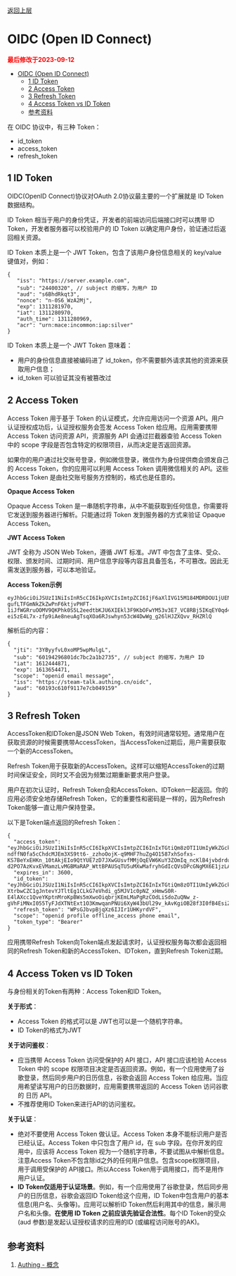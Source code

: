 [返回上层](./README.md)

# OIDC (Open ID Connect)

<strong><font color="red">最后修改于2023-09-12</font></strong>

- [OIDC (Open ID Connect)](#oidc-open-id-connect)
  - [1 ID Token](#1-id-token)
  - [2 Access Token](#2-access-token)
  - [3 Refresh Token](#3-refresh-token)
  - [4 Access Token vs ID Token](#4-access-token-vs-id-token)
  - [参考资料](#参考资料)

在 OIDC 协议中，有三种 Token：
* id_token
* access_token
* refresh_token

## 1 ID Token
OIDC(OpenID Connect)协议对OAuth 2.0协议最主要的一个扩展就是 ID Token 数据结构。

ID Token 相当于用户的身份凭证，开发者的前端访问后端接口时可以携带 ID Token，开发者服务器可以校验用户的 ID Token 以确定用户身份，验证通过后返回相关资源。

ID Token 本质上是一个 JWT Token，包含了该用户身份信息相关的 key/value 键值对，例如：
```
{
   "iss": "https://server.example.com",
   "sub": "24400320", // subject 的缩写，为用户 ID
   "aud": "s6BhdRkqt3",
   "nonce": "n-0S6_WzA2Mj",
   "exp": 1311281970,
   "iat": 1311280970,
   "auth_time": 1311280969,
   "acr": "urn:mace:incommon:iap:silver"
}
```

ID Token 本质上是一个 JWT Token 意味着：
* 用户的身份信息直接被编码进了 id_token，你不需要额外请求其他的资源来获取用户信息；
* id_token 可以验证其没有被篡改过

## 2 Access Token
Access Token 用于基于 Token 的认证模式，允许应用访问一个资源 API。用户认证授权成功后，认证授权服务会签发 Access Token 给应用。应用需要携带 Access Token 访问资源 API，资源服务 API 会通过拦截器查验 Access Token 中的 scope 字段是否包含特定的权限项目，从而决定是否返回资源。

如果你的用户通过社交账号登录，例如微信登录，微信作为身份提供商会颁发自己的 Access Token，你的应用可以利用 Access Token 调用微信相关的 API。这些 Access Token 是由社交账号服务方控制的，格式也是任意的。

**Opaque Access Token**

Opaque Access Token 是一串随机字符串，从中不能获取到任何信息，你需要将它发送到服务器进行解析。只能通过将 Token 发到服务器的方式来验证 Opaque Access Token。

**JWT Access Token**

JWT 全称为 JSON Web Token，遵循 JWT 标准。JWT 中包含了主体、受众、权限、颁发时间、过期时间、用户信息字段等内容且具备签名，不可篡改。因此无需发送到服务器，可以本地验证。

**Access Token示例**
```
eyJhbGciOiJSUzI1NiIsInR5cCI6IkpXVCIsImtpZCI6IjF6aXlIVG15M184MDRDOU1jUENHVERmYWJCNThBNENlZG9Wa3VweXdVeU0ifQ.eyJqdGkiOiIzWUJ5eWZ2TDB4b01QNXdwTXVsZ0wiLCJzdWIiOiI2MDE5NDI5NjgwMWRjN2JjMmExYjI3MzUiLCJpYXQiOjE2MTI0NDQ4NzEsImV4cCI6MTYxMzY1NDQ3MSwic2NvcGUiOiJvcGVuaWQgZW1haWwgbWVzc2FnZSIsImlzcyI6Imh0dHBzOi8vc3RlYW0tdGFsay5hdXRoaW5nLmNuL29pZGMiLCJhdWQiOiI2MDE5M2M2MTBmOTExN2U3Y2IwNDkxNTkifQ.cYyZ6buwAjp7DzrYQEhvz5rvUBhkv_s8xzuv2JHgzYx0jbqqsWrA_-gufLTFGmNkZkZwPnF6ktjvPHFT-1iJfWGRruOOMV9QKPhk0S5L2eedtbKJU6XIEkl3F9KbOFwYM53v3E7_VC8RBj5IKqEY0qd4mW36C9VbS695wZlvMYnmXhIopYsd5c83i39fLBF8vEBZE1Rq6tqTQTbHAasR2eUz1LnOqxNp2NNkV2dzlcNIksSDbEGjTNkWceeTWBRtFMi_o9EWaHExdm5574jQ-ei5zE4L7x-zfp9iAe8neuAgTsqXOa6RJswhyn53cW4DwWg_g26lHJZXQvv_RHZRlQ
```

解析后的内容：

```
{
  "jti": "3YByyfvL0xoMP5wpMulgL",
  "sub": "60194296801dc7bc2a1b2735", // subject 的缩写，为用户 ID
  "iat": 1612444871,
  "exp": 1613654471,
  "scope": "openid email message",
  "iss": "https://steam-talk.authing.cn/oidc",
  "aud": "60193c610f9117e7cb049159"
}
```

## 3 Refresh Token
AccessToken和IDToken是JSON Web Token，有效时间通常较短。通常用户在获取资源的时候需要携带AccessToken，当AccessToken过期后，用户需要获取一个新的AccessToken。

Refresh Token用于获取新的AccessToken。这样可以缩短AccessToken的过期时间保证安全，同时又不会因为频繁过期重新要求用户登录。

用户在初次认证时，Refresh Token会和AccessToken、IDToken一起返回。你的应用必须安全地存储Refresh Token，它的重要性和密码是一样的，因为Refresh Token能够一直让用户保持登录。

以下是Token端点返回的Refresh Token：
```
{
  "access_token": "eyJhbGciOiJSUzI1NiIsInR5cCI6IkpXVCIsImtpZCI6InIxTGtiQm8zOTI1UmIyWkZGckt5VTNNVmV4OVQyODE3S3gwdmJpNmlfS2MifQ.eyJqdGkiOiJ4R01uczd5cmNFckxiakNRVW9US1MiLCJzdWIiOiI1YzlmNzVjN2NjZjg3YjA1YTkyMWU5YjAiLCJpc3MiOiJodHRwczovL2F1dGhpbmcuY24iLCJpYXQiOjE1NTQ1Mzc4NjksImV4cCI6MTU1NDU0MTQ2OSwic2NvcGUiOiJvcGVuaWQgcHJvZmlsZSBvZmZsaW5lX2FjY2VzcyBwaG9uZSBlbWFpbCIsImF1ZCI6IjVjYTc2NWUzOTMxOTRkNTg5MWRiMTkyNyJ9.wX05OAgYuXeYM7zCxhrkvTO_taqxrCTG_L2ImDmQjMml6E3GXjYA9EFK0NfWquUI2mdSMAqohX-ndffN0fa5cChdcMJEm3XS9tt6-_zzhoOojK-q9MHF7huZg4O1587xhSofxs-KS7BeYxEHKn_10tAkjEIo9QtYUE7zD7JXwGUsvfMMjOqEVW6KuY3ZOmIq_ncKlB4jvbdrduxy1pbky_kvzHWlE9El_N5qveQXyuvNZVMSIEpw8_y5iSxPxKfrVwGY7hBaF40Oph-d2PO7AzKvxEVMamzLvMGBMaRAP_WttBPAUSqTU5uMXwMafryhGdIcQVsDPcGNgMX6E1jzLA",
  "expires_in": 3600,
  "id_token": "eyJhbGciOiJSUzI1NiIsInR5cCI6IkpXVCIsImtpZCI6InIxTGtiQm8zOTI1UmIyWkZGckt5VTNNVmV4OVQyODE3S3gwdmJpNmlfS2MifQ.eyJzdWIiOiI1YzlmNzVjN2NjZjg3YjA1YTkyMWU5YjAiLCJub25jZSI6IjIyMTIxIiwiYXRfaGFzaCI6Ik5kbW9iZVBZOEFFaWQ2T216MzIyOXciLCJzaWQiOiI1ODM2NzllNC1lYWM5LTRjNDEtOGQxMS1jZWFkMmE5OWQzZWIiLCJhdWQiOiI1Y2E3NjVlMzkzMTk0ZDU4OTFkYjE5MjciLCJleHAiOjE1NTQ1NDE0NjksImlhdCI6MTU1NDUzNzg2OSwiaXNzIjoiaHR0cHM6Ly9hdXRoaW5nLmNuIn0.IQi5FRHO756e_eAmdAs3OnFMU7QuP-XtrbwCZC1gJntevYJTltEg1CLkG7eVhdi_g5MJV1c0pNZ_xHmwS0R-E4lAXcc1QveYKptnMroKpBWs5mXwoOiqbrjKEmLMaPgRzCOdLiSdoZuQNw_z-gVhFiMNxI055TyFJdXTNtExt1O3KmwqanPNUi6XyW43bUl29v_kAvKgiOB28f3I0fB4EsiZjxp1uxHQBaDeBMSPaRVWQJcIjAJ9JLgkaDt1j7HZ2a1daWZ4HPzifDuDfi6_Ob1ZL40tWEC7xdxHlCEWJ4pUIsDjvScdQsez9aV_xMwumw3X4tgUIxFOCNVEvr73Fg",
  "refresh_token": "WPsGJbvpBjqXz6IJIr1UHKyrdVF",
  "scope": "openid profile offline_access phone email",
  "token_type": "Bearer"
}
```

应用携带Refresh Token向Token端点发起请求时，认证授权服务每次都会返回相同的Refresh Token和新的AccessToken、IDToken，直到Refresh Token过期。

## 4 Access Token vs ID Token
与身份相关的Token有两种：Access Token和ID Token。

**关于形式**：
* Access Token 的格式可以是 JWT也可以是一个随机字符串。
* ID Token的格式为JWT

**关于访问鉴权**：
* 应当携带 Access Token 访问受保护的 API 接口，API 接口应该检验 Access Token 中的 scope 权限项目决定是否返回资源。例如，有一个应用使用了谷歌登录，然后同步用户的日历信息，谷歌会返回 Access Token 给应用。当应用希望读写用户的日历数据时，应用需要携带返回的 Access Token 访问谷歌的 日历 API。
* 不推荐使用ID Token来进行API的访问鉴权。

**关于认证**：
* 绝对不要使用 Access Token 做认证。Access Token 本身不能标识用户是否已经认证。Access Token 中只包含了用户 id，在 sub 字段。在你开发的应用中，应该将 Access Token 视为一个随机字符串，不要试图从中解析信息。注意Access Token不包含除id之外的任何用户信息。包含scope权限项目，用于调用受保护的 API接口。所以Access Token用于调用接口，而不是用作用户认证。
* **ID Token仅适用于认证场景**。例如，有一个应用使用了谷歌登录，然后同步用户的日历信息，谷歌会返回ID Token给这个应用，ID Token中包含用户的基本信息(用户名、头像等)。应用可以解析ID Token然后利用其中的信息，展示用户名和头像。**在使用 ID Token 之前应该先验证合法性**。每个ID Token的受众(aud 参数)是发起认证授权请求的应用的ID (或编程访问账号的AK)。

## 参考资料
1.  [Authing - 概念](https://docs.authing.cn/v2/concepts/)